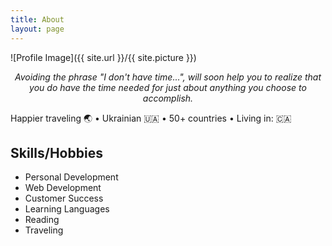 ```yaml
---
title: About
layout: page
---
```

![Profile Image]({{ site.url }}/{{ site.picture }})

<p align="center"><i>Avoiding the phrase "I don't have time...", will soon help you to realize that you do have the time needed for just about anything you choose to accomplish.</i></p>

<p>Happier traveling 🌏 • Ukrainian 🇺🇦 • 50+ countries • Living in: 🇨🇦</p>

<h2>Skills/Hobbies</h2>

<ul class="skill-list">
	<li>Personal Development</li>
	<li>Web Development</li>
	<li>Customer Success</li>
	<li>Learning Languages</li>
	<li>Reading</li>
	<li>Traveling</li>
</ul>
